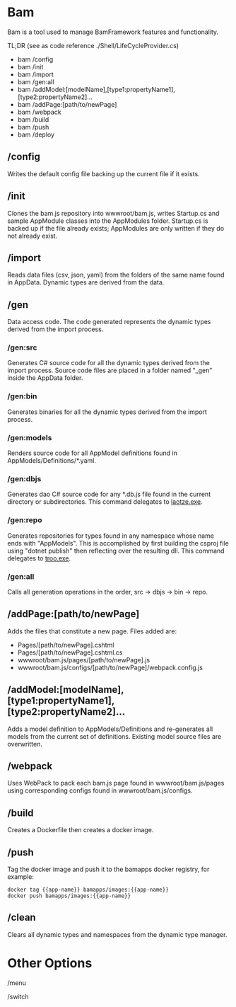 ﻿# Bam

Bam is a tool used to manage BamFramework features and functionality.

TL;DR (see as code reference ./Shell/LifeCycleProvider.cs)

- bam /config
- bam /init
- bam /import
- bam /gen:all
- bam /addModel:[modelName],[type1:propertyName1],[type2:propertyName2]...
- bam /addPage:[path/to/newPage]
- bam /webpack
- bam /build
- bam /push
- bam /deploy

## /config
Writes the default config file backing up the current file if it exists.

## /init
Clones the bam.js repository into wwwroot/bam.js, writes Startup.cs and sample AppModule classes into the AppModules folder. Startup.cs is backed up if the file already exists; AppModules are only written if they do not already exist.

## /import
Reads data files (csv, json, yaml) from the folders of the same name found in AppData.  Dynamic types are derived from the data.

## /gen
Data access code.  The code generated represents the dynamic types derived from the import process.  

### /gen:src
Generates C# source code for all the dynamic types derived from the import process.  Source code files are placed in a folder named "_gen" inside the AppData folder.

### /gen:bin
Generates binaries for all the dynamic types derived from the import process.

### /gen:models
Renders source code for all AppModel definitions found in AppModels/Definitions/*.yaml.

### /gen:dbjs
Generates dao C# source code for any *.db.js file found in the current directory or subdirectories.  This command delegates to [laotze.exe](../laotze).

### /gen:repo
Generates repositories for types found in any namespace whose name ends with "AppModels".  This is accomplished by first building the csproj file using "dotnet publish" then reflecting over the resulting dll.  This command delegates to [troo.exe](../troo).

### /gen:all
Calls all generation operations in the order, src -> dbjs -> bin -> repo.

## /addPage:[path/to/newPage]
Adds the files that constitute a new page.  Files added are:

- Pages/[path/to/newPage].cshtml
- Pages/[path/to/newPage].cshtml.cs
- wwwroot/bam.js/pages/[path/to/newPage].js
- wwwroot/bam.js/configs/[path/to/newPage]/webpack.config.js

## /addModel:[modelName],[type1:propertyName1],[type2:propertyName2]...
Adds a model definition to AppModels/Definitions and re-generates all models from the current set of definitions.  Existing model source files are overwritten.

## /webpack
Uses WebPack to pack each bam.js page found in wwwroot/bam.js/pages using corresponding configs found in wwwroot/bam.js/configs.

## /build
Creates a Dockerfile then creates a docker image.

## /push
Tag the docker image and push it to the bamapps docker registry, for example: 

```
docker tag {{app-name}} bamapps/images:{{app-name}}
docker push bamapps/images:{{app-name}}
```

## /clean
Clears all dynamic types and namespaces from the dynamic type manager.

# Other Options

/menu

/switch
